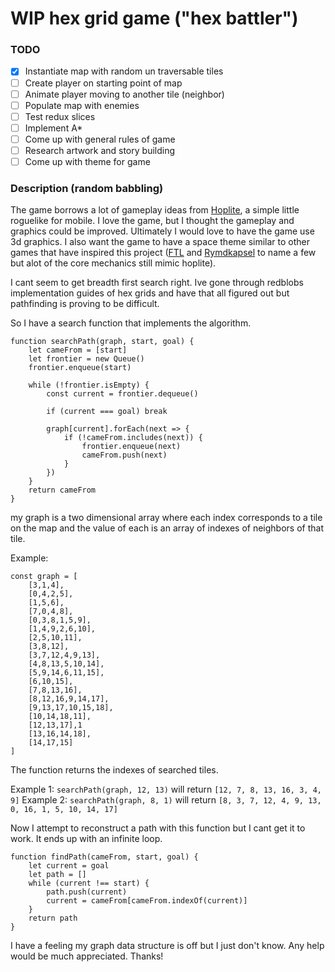 # WIP hex grid game ("hex battler")

### TODO

- [x] Instantiate map with random un traversable tiles
- [ ] Create player on starting point of map
- [ ] Animate player moving to another tile (neighbor)
- [ ] Populate map with enemies
- [ ] Test redux slices
- [ ] Implement A*
- [ ] Come up with general rules of game
- [ ] Research artwork and story building
- [ ] Come up with theme for game

### Description (random babbling)
The game borrows a lot of gameplay ideas from [Hoplite](https://www.youtube.com/watch?v=aB_oG-_pYog), a simple little roguelike for mobile. I love the game, but I thought the gameplay and graphics could be improved. Ultimately I would love to have the game use 3d graphics. I also want the game to have a space theme similar to other games that have inspired this project ([FTL](https://store.steampowered.com/app/212680/FTL_Faster_Than_Light/) and [Rymdkapsel](https://store.steampowered.com/app/253790/rymdkapsel/) to name a few but alot of the core mechanics still mimic hoplite).


I cant seem to get breadth first search right. Ive gone through redblobs implementation guides of hex grids and have that all figured out but pathfinding is proving to be difficult.

So I have a search function that implements the algorithm.

```
function searchPath(graph, start, goal) {
    let cameFrom = [start]
    let frontier = new Queue()
    frontier.enqueue(start)

    while (!frontier.isEmpty) {
        const current = frontier.dequeue()

        if (current === goal) break

        graph[current].forEach(next => {
            if (!cameFrom.includes(next)) {
                frontier.enqueue(next)
                cameFrom.push(next)
            }
        })
    }
    return cameFrom
}
```

my graph is a two dimensional array where each index corresponds to a tile on the map and the value of each is an array of indexes of neighbors of that tile.

Example:
```
const graph = [
    [3,1,4],
    [0,4,2,5],
    [1,5,6],
    [7,0,4,8],
    [0,3,8,1,5,9],
    [1,4,9,2,6,10],
    [2,5,10,11],
    [3,8,12],
    [3,7,12,4,9,13],
    [4,8,13,5,10,14],
    [5,9,14,6,11,15],
    [6,10,15],
    [7,8,13,16],
    [8,12,16,9,14,17],
    [9,13,17,10,15,18],
    [10,14,18,11],
    [12,13,17],1
    [13,16,14,18],
    [14,17,15]
]
```

The function returns the indexes of searched tiles.

Example 1: `searchPath(graph, 12, 13)` will return `[12, 7, 8, 13, 16, 3, 4, 9]`
Example 2: `searchPath(graph, 8, 1)` will return `[8, 3, 7, 12, 4, 9, 13, 0, 16, 1, 5, 10, 14, 17]`

Now I attempt to reconstruct a path with this function but I cant get it to work. It ends up with an infinite loop.
```
function findPath(cameFrom, start, goal) {
    let current = goal
    let path = []
    while (current !== start) {
        path.push(current)
        current = cameFrom[cameFrom.indexOf(current)]
    }
    return path
}
```

I have a feeling my graph data structure is off but I just don't know. Any help would be much appreciated. Thanks!